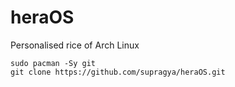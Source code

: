# heraOS
Personalised rice of Arch Linux

```
sudo pacman -Sy git
git clone https://github.com/supragya/heraOS.git
```